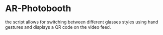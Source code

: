 # AR-Photobooth
the script allows for switching between different glasses styles using hand gestures and displays a QR code on the video feed.
